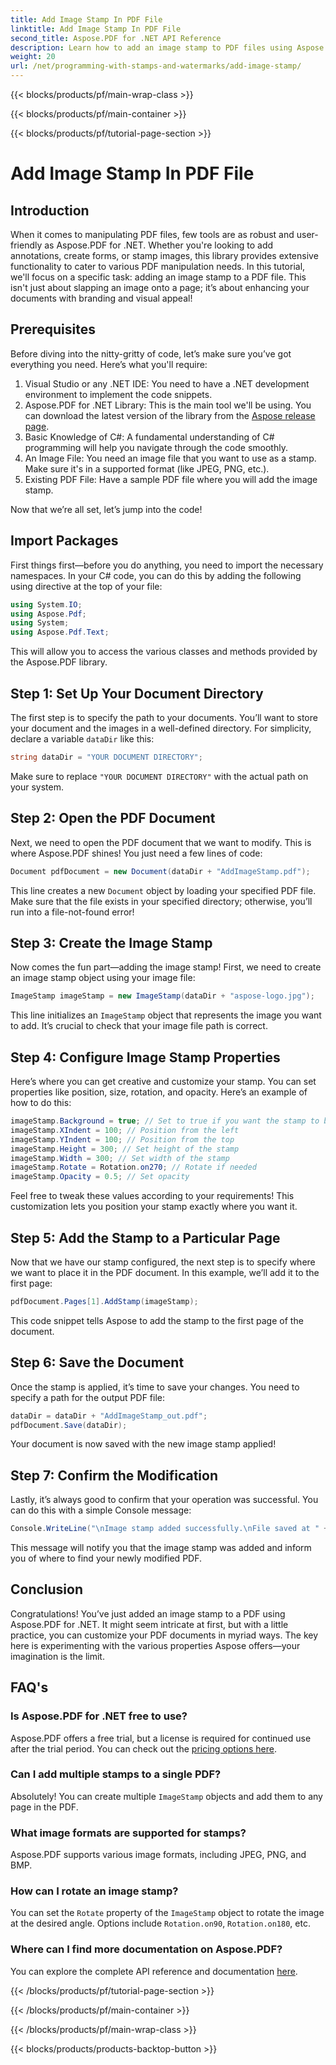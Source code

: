 ```yaml
---
title: Add Image Stamp In PDF File
linktitle: Add Image Stamp In PDF File
second_title: Aspose.PDF for .NET API Reference
description: Learn how to add an image stamp to PDF files using Aspose.PDF for .NET with step-by-step guidance and example code.
weight: 20
url: /net/programming-with-stamps-and-watermarks/add-image-stamp/
---
```


{{< blocks/products/pf/main-wrap-class >}}

{{< blocks/products/pf/main-container >}}

{{< blocks/products/pf/tutorial-page-section >}}

# Add Image Stamp In PDF File

## Introduction

When it comes to manipulating PDF files, few tools are as robust and user-friendly as Aspose.PDF for .NET. Whether you're looking to add annotations, create forms, or stamp images, this library provides extensive functionality to cater to various PDF manipulation needs. In this tutorial, we'll focus on a specific task: adding an image stamp to a PDF file. This isn't just about slapping an image onto a page; it’s about enhancing your documents with branding and visual appeal!

## Prerequisites

Before diving into the nitty-gritty of code, let’s make sure you’ve got everything you need. Here’s what you'll require:

1. Visual Studio or any .NET IDE: You need to have a .NET development environment to implement the code snippets.
2. Aspose.PDF for .NET Library: This is the main tool we'll be using. You can download the latest version of the library from the [Aspose release page](https://releases.aspose.com/pdf/net/).
3. Basic Knowledge of C#: A fundamental understanding of C# programming will help you navigate through the code smoothly.
4. An Image File: You need an image file that you want to use as a stamp. Make sure it's in a supported format (like JPEG, PNG, etc.).
5. Existing PDF File: Have a sample PDF file where you will add the image stamp.

Now that we’re all set, let’s jump into the code!

## Import Packages

First things first—before you do anything, you need to import the necessary namespaces. In your C# code, you can do this by adding the following using directive at the top of your file:

```csharp
using System.IO;
using Aspose.Pdf;
using System;
using Aspose.Pdf.Text;
```

This will allow you to access the various classes and methods provided by the Aspose.PDF library.

## Step 1: Set Up Your Document Directory

The first step is to specify the path to your documents. You’ll want to store your document and the images in a well-defined directory. For simplicity, declare a variable `dataDir` like this:

```csharp
string dataDir = "YOUR DOCUMENT DIRECTORY";
```

Make sure to replace `"YOUR DOCUMENT DIRECTORY"` with the actual path on your system.

## Step 2: Open the PDF Document

Next, we need to open the PDF document that we want to modify. This is where Aspose.PDF shines! You just need a few lines of code:

```csharp
Document pdfDocument = new Document(dataDir + "AddImageStamp.pdf");
```

This line creates a new `Document` object by loading your specified PDF file. Make sure that the file exists in your specified directory; otherwise, you’ll run into a file-not-found error!

## Step 3: Create the Image Stamp

Now comes the fun part—adding the image stamp! First, we need to create an image stamp object using your image file:

```csharp
ImageStamp imageStamp = new ImageStamp(dataDir + "aspose-logo.jpg");
```

This line initializes an `ImageStamp` object that represents the image you want to add. It’s crucial to check that your image file path is correct.

## Step 4: Configure Image Stamp Properties

Here’s where you can get creative and customize your stamp. You can set properties like position, size, rotation, and opacity. Here’s an example of how to do this:

```csharp
imageStamp.Background = true; // Set to true if you want the stamp to be in the background
imageStamp.XIndent = 100; // Position from the left
imageStamp.YIndent = 100; // Position from the top
imageStamp.Height = 300; // Set height of the stamp
imageStamp.Width = 300; // Set width of the stamp
imageStamp.Rotate = Rotation.on270; // Rotate if needed
imageStamp.Opacity = 0.5; // Set opacity
```

Feel free to tweak these values according to your requirements! This customization lets you position your stamp exactly where you want it.

## Step 5: Add the Stamp to a Particular Page

Now that we have our stamp configured, the next step is to specify where we want to place it in the PDF document. In this example, we’ll add it to the first page:

```csharp
pdfDocument.Pages[1].AddStamp(imageStamp);
```

This code snippet tells Aspose to add the stamp to the first page of the document.

## Step 6: Save the Document

Once the stamp is applied, it’s time to save your changes. You need to specify a path for the output PDF file:

```csharp
dataDir = dataDir + "AddImageStamp_out.pdf";
pdfDocument.Save(dataDir);
```

Your document is now saved with the new image stamp applied!

## Step 7: Confirm the Modification

Lastly, it’s always good to confirm that your operation was successful. You can do this with a simple Console message:

```csharp
Console.WriteLine("\nImage stamp added successfully.\nFile saved at " + dataDir);
```

This message will notify you that the image stamp was added and inform you of where to find your newly modified PDF.

## Conclusion

Congratulations! You’ve just added an image stamp to a PDF using Aspose.PDF for .NET. It might seem intricate at first, but with a little practice, you can customize your PDF documents in myriad ways. The key here is experimenting with the various properties Aspose offers—your imagination is the limit.

## FAQ's

### Is Aspose.PDF for .NET free to use?  
Aspose.PDF offers a free trial, but a license is required for continued use after the trial period. You can check out the [pricing options here](https://purchase.aspose.com/buy).

### Can I add multiple stamps to a single PDF?  
Absolutely! You can create multiple `ImageStamp` objects and add them to any page in the PDF.

### What image formats are supported for stamps?  
Aspose.PDF supports various image formats, including JPEG, PNG, and BMP.

### How can I rotate an image stamp?  
You can set the `Rotate` property of the `ImageStamp` object to rotate the image at the desired angle. Options include `Rotation.on90`, `Rotation.on180`, etc.

### Where can I find more documentation on Aspose.PDF?  
You can explore the complete API reference and documentation [here](https://reference.aspose.com/pdf/net/).

{{< /blocks/products/pf/tutorial-page-section >}}

{{< /blocks/products/pf/main-container >}}

{{< /blocks/products/pf/main-wrap-class >}}

{{< blocks/products/products-backtop-button >}}
